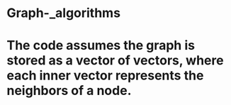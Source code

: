 # Graph-_algorithms
# The code assumes the graph is stored as a vector of vectors, where each inner vector represents the neighbors of a node.
